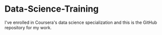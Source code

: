 # Data-Science-Training
I've enrolled in Coursera's data science specialization and this is the GitHub repository for my work.
